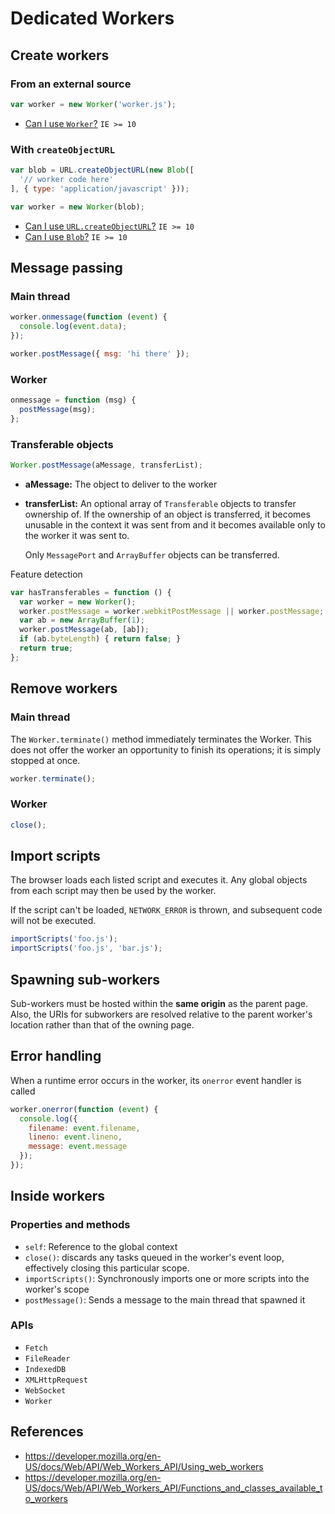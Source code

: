 Dedicated Workers
=================

Create workers
--------------

### From an external source

```js
var worker = new Worker('worker.js');
```

  * [Can I use `Worker`?](http://caniuse.com/#feat=webworkers) `IE >= 10`

### With `createObjectURL`

```js
var blob = URL.createObjectURL(new Blob([
  '// worker code here'
], { type: 'application/javascript' }));

var worker = new Worker(blob);
```

  * [Can I use `URL.createObjectURL`?](http://caniuse.com/#feat=bloburls) `IE >= 10`
  * [Can I use `Blob`?](http://caniuse.com/#feat=blob) `IE >= 10`

Message passing
---------------

### Main thread

```js
worker.onmessage(function (event) {
  console.log(event.data);
});

worker.postMessage({ msg: 'hi there' });
```

### Worker

```js
onmessage = function (msg) {
  postMessage(msg);
};
```

### Transferable objects

```js
Worker.postMessage(aMessage, transferList);
```

  * **aMessage:** The object to deliver to the worker

  * **transferList:** An optional array of `Transferable` objects to transfer
    ownership of. If the ownership of an object is transferred, it becomes
    unusable in the context it was sent from and it becomes available only to
    the worker it was sent to.

    Only `MessagePort` and `ArrayBuffer` objects can be transferred.

Feature detection

```js
var hasTransferables = function () {
  var worker = new Worker();
  worker.postMessage = worker.webkitPostMessage || worker.postMessage;
  var ab = new ArrayBuffer(1);
  worker.postMessage(ab, [ab]);
  if (ab.byteLength) { return false; }
  return true;
};
```

Remove workers
--------------

### Main thread

The `Worker.terminate()` method immediately terminates the Worker. This does not
offer the worker an opportunity to finish its operations; it is simply stopped
at once.

```js
worker.terminate();
```

### Worker

```js
close();
```

Import scripts
--------------

The browser loads each listed script and executes it. Any global objects from
each script may then be used by the worker.

If the script can't be loaded, `NETWORK_ERROR` is thrown, and subsequent code
will not be executed.

```js
importScripts('foo.js');
importScripts('foo.js', 'bar.js');
```

Spawning sub-workers
--------------------

Sub-workers must be hosted within the **same origin** as the parent page. Also,
the URIs for subworkers are resolved relative to the parent worker's location
rather than that of the owning page.

Error handling
--------------

When a runtime error occurs in the worker, its `onerror` event handler is called

```js
worker.onerror(function (event) {
  console.log({
    filename: event.filename,
    lineno: event.lineno,
    message: event.message
  });
});
```

Inside workers
--------------

### Properties and methods

  * `self`: Reference to the global context
  * `close()`: discards any tasks queued in the worker's event loop, effectively
    closing this particular scope.
  * `importScripts()`: Synchronously imports one or more scripts into the
    worker's scope
  * `postMessage()`: Sends a message to the main thread that spawned it

### APIs

  * `Fetch`
  * `FileReader`
  * `IndexedDB`
  * `XMLHttpRequest`
  * `WebSocket`
  * `Worker`

References
----------

  * <https://developer.mozilla.org/en-US/docs/Web/API/Web_Workers_API/Using_web_workers>
  * <https://developer.mozilla.org/en-US/docs/Web/API/Web_Workers_API/Functions_and_classes_available_to_workers>
